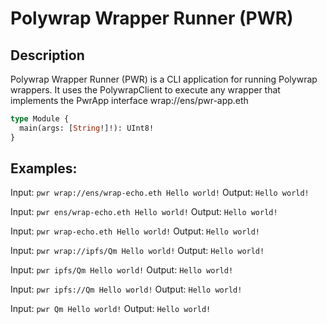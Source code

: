 # Polywrap Wrapper Runner (PWR)

## Description
Polywrap Wrapper Runner (PWR) is a CLI application for running Polywrap wrappers.
It uses the PolywrapClient to execute any wrapper that implements the PwrApp interface wrap://ens/pwr-app.eth
```graphql
type Module {
  main(args: [String!]!): UInt8!
}
```

## Examples: 
Input: `pwr wrap://ens/wrap-echo.eth Hello world!`
Output: `Hello world!`

Input: `pwr ens/wrap-echo.eth Hello world!`
Output: `Hello world!`

Input: `pwr wrap-echo.eth Hello world!`
Output: `Hello world!`

Input: `pwr wrap://ipfs/Qm Hello world!`
Output: `Hello world!`

Input: `pwr ipfs/Qm Hello world!`
Output: `Hello world!`

Input: `pwr ipfs://Qm Hello world!`
Output: `Hello world!`

Input: `pwr Qm Hello world!`
Output: `Hello world!`
